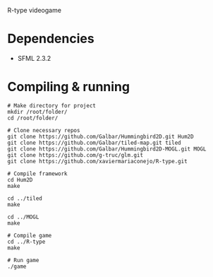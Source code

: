 R-type videogame

Dependencies
============
* SFML 2.3.2

Compiling & running
===================
```
# Make directory for project
mkdir /root/folder/
cd /root/folder/

# Clone necessary repos
git clone https://github.com/Galbar/Hummingbird2D.git Hum2D
git clone https://github.com/Galbar/tiled-map.git tiled
git clone https://github.com/Galbar/Hummingbird2D-MOGL.git MOGL
git clone https://github.com/g-truc/glm.git
git clone https://github.com/xaviermariaconejo/R-type.git

# Compile framework
cd Hum2D
make

cd ../tiled
make

cd ../MOGL
make

# Compile game
cd ../R-type
make

# Run game
./game
```
 
